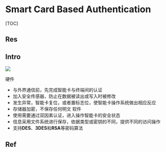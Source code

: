 # Smart Card Based Authentication

[TOC]



## Res



## Intro

![](../../../../../../../../../../../Assets/Pics/Screenshot%202023-11-08%20at%209.30.58PM.png)

硬件
- 与外界通信前，先完成智能卡与终端间的认证
- 加入安全传感器，防止在数据被读出或写入时被修改
- 发生异常，智能卡复位，或者置标志位，使智能卡操作系统做出相应反应
- 存储器加密，不保存任何明文
软件
- 使用需要通过双因素认证，进入操作智能卡的安全状态
- 信息采用文件系统进行保存，依据类型或密钥的不同，提供不同的访问操作
- 支持**DES**、**3DES**和**RSA**等密码算法



## Ref

